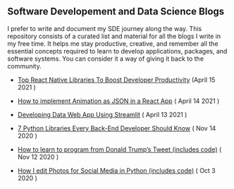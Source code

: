 ## Software Developement and Data Science Blogs 

I prefer to write and document my SDE journey along the way. This repository consists of a curated list and material for all the blogs I write in my free time. It helps me stay productive, creative, and remember all the essential concepts required to learn to develop applications, packages, and software systems. You can consider it a way of giving it back to the community.

- [Top React Native Libraries To Boost Developer Productivity](https://javascript.plainenglish.io/top-react-native-libraries-to-boost-developer-productivity-718e016cbdb) (April 15 2021 ) 

- [How to implement Animation as JSON in a React App](https://javascript.plainenglish.io/how-to-implement-animation-as-json-in-a-react-app-includes-code-df179f8c88a4) ( April 14 2021 )

- [Developing Data Web App Using Streamlit](https://www.analyticsvidhya.com/blog/2021/04/developing-data-web-streamlit-app/) ( April 13 2021 )

- [7 Python Libraries Every Back-End Developer Should Know](https://levelup.gitconnected.com/7-python-libraries-every-back-end-developer-should-know-95862dada91a) ( Nov 14 2020 )

- [How to learn to program from Donald Trump’s Tweet (includes code)](https://levelup.gitconnected.com/how-to-learn-to-program-from-donald-trumps-tweet-includes-code-a35dbc33bce1) ( Nov 12 2020 )

- [How I edit Photos for Social Media in Python (includes code)](https://levelup.gitconnected.com/how-i-edit-photos-for-social-media-in-python-includes-code-a022deeb7935) ( Oct 3 2020 ) 
